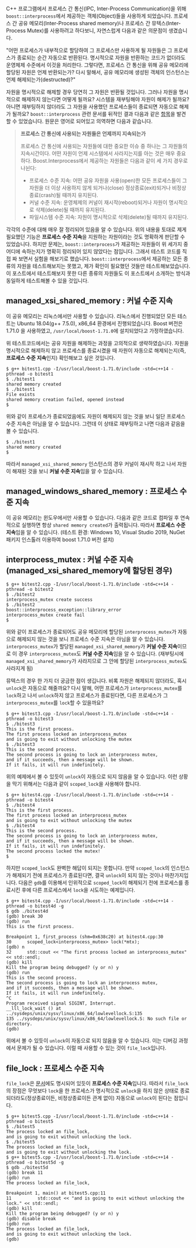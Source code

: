 C++ 프로그램에서 프로세스 간 통신(IPC, Inter-Process Communication)을 위해 `boost::interprocess`에서 제공하는 객체(Object)들을 사용하게 되었습니다. 프로세스 간 공유 메모리(Inter-Process shared memory)나 프로세스 간 뮤텍스(Inter-Process Mutex)를 사용하려고 하다보니, 자연스럽게 다음과 같은 의문점이 생겼습니다.

"어떤 프로세스가 내부적으로 할당하여 그 프로세스만 사용하게 될 자원들은 그 프로세스가 종료되는 순간 자동으로 반환된다. 명시적으로 자원을 반환하는 코드가 없더라도 운영체제 수준에서 이것을 처리한다. 그렇다면, 프로세스 간 통신을 위해 공유 메모리에 할당된 자원은 언제 반환되는가? 다시 말해서, 공유 메모리에 생성된 객체의 인스턴스는 언제 해제되는가(destructed)?"

자원을 명시적으로 해제할 경우 당연히 그 자원은 반환될 것입니다. 그러나 자원을 명시적으로 해제하지 않는다면 어떻게 될까요? 시스템을 재부팅해야 자원이 해제가 될까요? 아니면 재부팅하지 않더라도 그 자원을 사용했던 프로세스들이 종료되면 자동으로 해제가 될까요? `boost::interprocess` 관련 문서를 뒤적인 결과 다음과 같은 [항목](https://www.boost.org/doc/libs/1_71_0/doc/html/interprocess/some_basic_explanations.html#interprocess.some_basic_explanations.persistence)을 발견할 수 있었습니다. 원문은 영어로 되어있고 의역하면 다음과 같습니다.

> **프로세스 간 통신에 사용되는 자원들은 언제까지 지속되는가**
>
> 프로세스 간 통신에 사용되는 자원들에 대한 중요한 이슈 중 하나는 그 자원들의 지속시간이다. 어떤 자원이 언제 시스템에서 사라지는지를 아는 것은 매우 중요하다. Boost.Interprocess에서 제공하는 자원들은 다음과 같이 세 가지 경우로 나뉜다:
> * 프로세스 수준 지속: 어떤 공유 자원을 사용(open)한 모든 프로세스들이 그 자원을 더 이상 사용하지 않게 되거나(close) 정상종료(exit)되거나 비정상종료(crash)될 때까지 유지된다.
> * 커널 수준 지속: 운영체제의 커널이 재시작(reboot)되거나 자원이 명시적으로 삭제(delete)될 때까지 유지된다.
> * 파일시스템 수준 지속: 자원이 명시적으로 삭제(delete)될 때까지 유지된다.

각각의 수준에 대해 매우 잘 정리되어 있음을 알 수 있습니다. 위의 내용을 토대로 제게 필요했던 기능은 **프로세스 수준 지속**을 지원하는 자원이라는 것도 명확하게 판단할 수 있었습니다. 하지만 문제는, `boost::interprocess`가 제공하는 자원들이 위 세가지 중 어디에 속하는지가 명확히 정리되어 있지 않았다는 점입니다. 그래서 테스트 코드를 직접 짜 보면서 실험을 해보기로 했습니다. `boost::interprocess`에서 제공하는 모든 종류의 자원을 테스트해보지는 못했고, 제가 확인이 필요했던 것들만 테스트해보았습니다. 이 포스트에서 테스트해보지 못한 다른 종류의 자원들도 이 포스트에서 소개하는 방식과 동일하게 테스트해볼 수 있을 것입니다.

## managed_xsi_shared_memory : 커널 수준 지속

이 공유 메모리는 리눅스에서만 사용할 수 있습니다. 리눅스에서 진행되었던 모든 테스트는 Ubuntu 18.04(g++ 7.5.0), x86_64 환경에서 진행되었습니다. Boost 버전은 1.71.0 을 사용하였고, `/usr/local/boost-1.71.0`에 설치되었다고 가정하였습니다.

<script src="https://gist.github.com/nglee/5892c346d26f9282160581e7fde4d3cf.js"></script>

위 테스트코드에서는 공유 자원을 해제하는 과정을 고의적으로 생략하였습니다. 자원을 명시적으로 해제하지 않고 프로세스를 종료시켰을 때 자원이 자동으로 해제되는지(즉, **프로세스 수준 지속**인지) 확인해보고 싶은 것입니다.

```
$ g++ bitest1.cpp -I/usr/local/boost-1.71.0/include -std=c++14 -pthread -o bitest1
$ ./bitest1
shared memory created
$ ./bitest1
File exists
shared memory creation failed, opened instead
$
```

위와 같이 프로세스가 종료되었음에도 자원이 해제되지 않는 것을 보니 일단 프로세스 수준 지속은 아님을 알 수 있습니다. 그런데 이 상태로 재부팅하고 나면 다음과 같음을 볼 수 있습니다.

```
$ ./bitest1
shared memory created
$
```

따라서 `managed_xsi_shared_memory` 인스턴스의 경우 커널이 재시작 하고 나서 자원이 해재된 것을 보니 **커널 수준 지속**임을 알 수 있습니다.

## managed_windows_shared_memory : 프로세스 수준 지속

이 공유 메모리는 윈도우에서만 사용할 수 있습니다. 다음과 같은 코드로 컴파일 후 연속적으로 실행하면 항상 `shared memory created`가 출력됩니다. 따라서 **프로세스 수준 지속**임을 알 수 있습니다. (테스트 환경: Windows 10, Visual Studio 2019, NuGet 패키지 인스톨러 이용하여 boost 1.71.0 버전 설치)

<script src="https://gist.github.com/nglee/f89b6448a05edcb9ed382a94e8aa13d5.js"></script>

## interprocess_mutex : 커널 수준 지속 (managed_xsi_shared_memory에 할당된 경우)

<script src="https://gist.github.com/nglee/a03ed8c2de387608f6d9d98ce53beb51.js"></script>
```
$ g++ bitest2.cpp -I/usr/local/boost-1.71.0/include -std=c++14 -pthread -o bitest2
$ ./bitest2
interprocess_mutex create success
$ ./bitest2
boost::interprocess_exception::library_error
interprocess_mutex create fail
$
```

위와 같이 프로세스가 종료되어도 공유 메모리에 할당된 `interprocess_mutex`가 자동으로 해제되지 않는 것을 보니 프로세스 수준 지속은 아님을 알 수 있습니다. `interprocess_mutex`가 할당된 `managed_xsi_shared_memory`가 **커널 수준 지속**이므로 이 경우 `interprocess_mutex`도 **커널 수준 지속**임을 알 수 있습니다. (재부팅시에 `managed_xsi_shared_memory`가 사라지므로 그 안에 할당된 `interprocess_mutex`도 사라지게 됨)

뮤텍스의 경우 한 가지 더 궁금한 점이 생깁니다. 비록 자원은 해제되지 않더라도, 혹시 `unlock`은 자동으로 해줄까요? 다시 말해, 어떤 프로세스가 `interprocess_mutex`를 `lock`하고 나서 `unlock`하지 않고 프로세스가 종료된다면, 다른 프로세스가 그 `interprocess_mutex`를 `lock`할 수 있을까요?

<script src="https://gist.github.com/nglee/b9dd4d8f55010d47a48f30f4967b86d1.js"></script>
```
$ g++ bitest3.cpp -I/usr/local/boost-1.71.0/include -std=c++14 -pthread -o bitest3
$ ./bitest3
This is the first process.
The first process locked an interprocess_mutex
and is going to exit without unlocking the mutex
$ ./bitest3
This is the second process.
The second process is going to lock an interprocess mutex,
and if it succeeds, then a message will be shown.
If it fails, it will run indefinitely.

```

위의 예제에서 볼 수 있듯이 `unlock`이 자동으로 되지 않음을 알 수 있습니다. 이런 상황을 막기 위해서는 다음과 같이 `scoped_lock`을 사용해야 합니다.

<script src="https://gist.github.com/nglee/a6eb842a92f1b44ca3d3880b255aac80.js"></script>
```
$ g++ bitest4.cpp -I/usr/local/boost-1.71.0/include -std=c++14 -pthread -o bitest4
$ ./bitest4
This is the first process.
The first process locked an interprocess_mutex
and is going to exit without unlocking the mutex
$ ./bitest4
This is the second process.
The second process is going to lock an interprocess mutex,
and if it succeeds, then a message will be shown.
If it fails, it will run indefinitely.
The second process locked the mutex!
$
```

하지만 `scoped_lock`도 완벽한 해답이 되지는 못합니다. 만약 `scoped_lock`의 인스턴스가 해제되기 전에 프로세스가 종료된다면, 결국 `unlock`이 되지 않는 것이나 마찬가지입니다. 다음은 `gdb`를 이용해서 인위적으로 `scoped_lock`이 해제되기 전에 프로세스를 종료시킨 후에 다른 프로세스에서 `lock`을 시도하는 예제입니다.

```
$ g++ bitest4.cpp -I/usr/local/boost-1.71.0/include -std=c++14 -pthread -o bitest4d -g
$ gdb ./bitest4d
(gdb) break 30
(gdb) run
This is the first process.

Breakpoint 1, first_process (shm=0x638c20) at bitest4.cpp:30
30	    scoped_lock<interprocess_mutex> lock(*mtx);
(gdb) n
32	    std::cout << "The first process locked an interprocess_mutex" << std::endl;
(gdb) kill
Kill the program being debugged? (y or n) y
(gdb) run
This is the second process.
The second process is going to lock an interprocess mutex,
and if it succeeds, then a message will be shown.
If it fails, it will run indefinitely.
^C
Program received signal SIGINT, Interrupt.
__lll_lock_wait () at ../sysdeps/unix/sysv/linux/x86_64/lowlevellock.S:135
135	../sysdeps/unix/sysv/linux/x86_64/lowlevellock.S: No such file or directory.
(gdb)
```

위에서 볼 수 있듯이 `unlock`이 자동으로 되지 않음을 알 수 있습니다. 이는 디버깅 과정에서 문제가 될 수 있습니다. 이럴 때 사용할 수 있는 것이 `file_lock`입니다.

## file_lock : 프로세스 수준 지속

`file_lock`은 [문서](https://www.boost.org/doc/libs/1_71_0/doc/html/interprocess/synchronization_mechanisms.html#interprocess.synchronization_mechanisms.file_lock)에도 명시되어 있듯이 **프로세스 수준 지속**입니다. 따라서 `file_lock`의 장점은 무엇보다 `lock`을 한 프로세스가 명시적으로 `unlock`을 하지 않은 상태로 종료되더라도(정상종료이든, 비정상종료이든 관계 없이) 자동으로 `unlock`이 된다는 점입니다.

<script src="https://gist.github.com/nglee/164bde324c6c03a50047648c222d0b28.js"></script>
```
$ g++ bitest5.cpp -I/usr/local/boost-1.71.0/include -std=c++14 -pthread -o bitest5
$ ./bitest5
The process locked an file_lock,
and is going to exit without unlocking the lock.
$ ./bitest5
The process locked an file_lock,
and is going to exit without unlocking the lock.
$ g++ bitest5.cpp -I/usr/local/boost-1.71.0/include -std=c++14 -pthread -o bitest5d -g
$ gdb ./bitest5d
(gdb) break 11
(gdb) run
The process locked an file_lock,

Breakpoint 1, main() at bitest5.cpp:11
11          std::cout << "and is going to exit without unlocking the lock." << std::endl;
(gdb) kill
Kill the program being debugged? (y or n) y
(gdb) disable break
(gdb) run
The process locked an file_lock,
and is going to exit without unlocking the lock.
(gdb)
```
